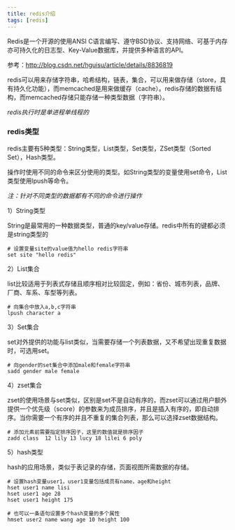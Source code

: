 ```yaml
---
title: redis介绍
tags: [redis]
---
```


Redis是一个开源的使用ANSI C语言编写、遵守BSD协议、支持网络、可基于内存亦可持久化的日志型、Key-Value数据库，并提供多种语言的API。

参考：http://blog.csdn.net/hguisu/article/details/8836819

redis可以用来存储字符串，哈希结构，链表，集合，可以用来做存储（store，具有持久化功能），而memcached是用来做缓存（cache）。redis存储的数据有结构，而memcached存储只能存储一种类型数据（字符串）。 

*redis执行时是单进程单线程的*

### redis类型

redis主要有5种类型：String类型，List类型，Set类型，ZSet类型（Sorted Set），Hash类型。

操作时使用不同的命令来区分使用的类型。如String类型的变量使用set命令，List类型使用lpush等命令。

*注：针对不同类型的数据都有不同的命令进行操作*

1）String类型

String是最常用的一种数据类型，普通的key/value存储。redis中所有的键都必须是string类型的

```
# 设置变量site的value值为hello redis字符串
set site "hello redis"
```

2）List集合

list比较适用于列表式存储且顺序相对比较固定，例如：省份、城市列表，品牌、厂商、车系、车型等列表。

```
# 向集合中放入a,b,c字符串
lpush character a
```

3）Set集合

set对外提供的功能与list类似，当需要存储一个列表数据，又不希望出现重复数据时，可选用set。

```
# 向gender的set集合中添加male和female字符串
sadd gender male female
```

4）zset集合

zset的使用场景与set类似，区别是set不是自动有序的，而zset可以通过用户额外提供一个优先级（score）的参数来为成员排序，并且是插入有序的，即自动排序。当你需要一个有序的并且不重复的集合列表，那么可以选择zset数据结构。

```
# 添加元素前需要指定排序因子，这里的数值就是排序因子
zadd class  12 lily 13 lucy 18 lilei 6 poly
```

5）hash类型

hash的应用场景，类似于表记录的存储，页面视图所需数据的存储。

```
# 设置hash变量user1，user1变量包括成员有name，age和height
hset user1 name lisi
hset user1 age 28
hset user1 height 175

# 也可以一条语句设置多个hash变量的多个属性
hmset user2 name wang age 10 height 100
```